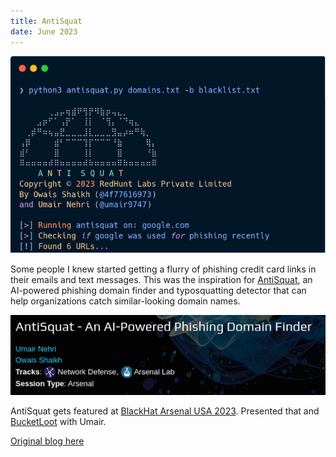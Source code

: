 ```yaml
---
title: AntiSquat
date: June 2023
---
```


![AntiSquat banner](assets/antisquat.png "AntiSquat banner")

Some people I knew started getting a flurry of phishing credit card links in their emails and text messages. This was the inspiration for [AntiSquat](https://github.com/redhuntlabs/AntiSquat), an AI-powered phishing domain finder and typosquatting detector that can help organizations catch similar-looking domain names.

![BlackHat Arsenal USA 2023](assets/antisquat_blackhat_banner.png "BlackHat listing")

AntiSquat gets featured at [BlackHat Arsenal USA 2023](https://blackhat.com/us-23/arsenal/schedule/#antisquat---an-ai-powered-phishing-domain-finder-33636). Presented that and [BucketLoot](https://www.blackhat.com/us-23/arsenal/schedule/index.html#bucketloot---an-automated-s-bucket-inspector-33536) with Umair.

[Original blog here](https://redhuntlabs.com/blog/antisquat-an-ai-powered-solution-to-prevent-typosquatting-and-phishing/)